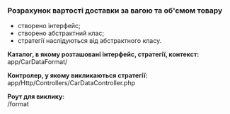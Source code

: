 ### Розрахунок вартості доставки за вагою та об'ємом товару
 
- створено інтерфейс;
- створено абстрактний клас;
- стратегії наслідуються від абстрактного класу.

**Каталог, в якому розташовані інтерфейс, стратегії, контекст:**<br>
app/CarDataFormat/

**Контролер, у якому викликаються стратегії:**<br>
app/Http/Controllers/CarDataController.php

**Роут для виклику:**<br>
/format
